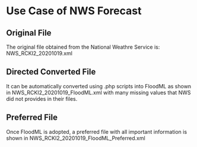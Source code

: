 # Use Case of NWS Forecast

## Original File
The original file obtained from the National Weathre Service is: NWS_RCKI2_20201019.xml

## Directed Converted File
It can be automatically converted using .php scripts into FloodML as shown in NWS_RCKI2_20201019_FloodML.xml with many missing values that NWS did not provides in their files.

## Preferred File
Once FloodML is adopted, a preferred file with all important information is shown in NWS_RCKI2_20201019_FloodML_Preferred.xml